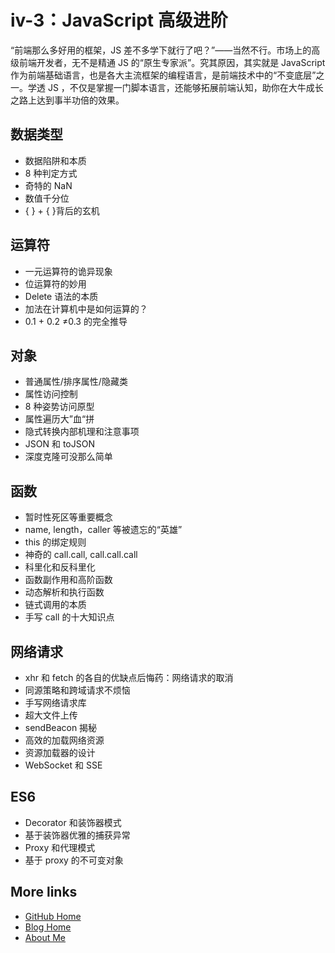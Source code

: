# iv-3：JavaScript 高级进阶

“前端那么多好用的框架，JS 差不多学下就行了吧？”——当然不行。市场上的高级前端开发者，无不是精通 JS 的“原生专家派”。究其原因，其实就是 JavaScript 作为前端基础语言，也是各大主流框架的编程语言，是前端技术中的“不变底层”之一。学透 JS ，不仅是掌握一门脚本语言，还能够拓展前端认知，助你在大牛成长之路上达到事半功倍的效果。

## 数据类型

- 数据陷阱和本质
- 8 种判定方式
- 奇特的 NaN
- 数值千分位
- { } + { }背后的玄机

## 运算符

- 一元运算符的诡异现象
- 位运算符的妙用
- Delete 语法的本质
- 加法在计算机中是如何运算的？
- 0.1 + 0.2 ≠0.3 的完全推导

## 对象

- 普通属性/排序属性/隐藏类
- 属性访问控制
- 8 种姿势访问原型
- 属性遍历大”血“拼
- 隐式转换内部机理和注意事项
- JSON 和 toJSON
- 深度克隆可没那么简单

## 函数

- 暂时性死区等重要概念
- name, length，caller 等被遗忘的“英雄”
- this 的绑定规则
- 神奇的 call.call, call.call.call
- 科里化和反科里化
- 函数副作用和高阶函数
- 动态解析和执行函数
- 链式调用的本质
- 手写 call 的十大知识点

## 网络请求

- xhr 和 fetch 的各自的优缺点后悔药：网络请求的取消
- 同源策略和跨域请求不烦恼
- 手写网络请求库
- 超大文件上传
- sendBeacon 揭秘
- 高效的加载网络资源
- 资源加载器的设计
- WebSocket 和 SSE

## ES6

- Decorator 和装饰器模式
- 基于装饰器优雅的捕获异常
- Proxy 和代理模式
- 基于 proxy 的不可变对象

## More links

- [GitHub Home](https://github.com/ShenBao)
- [Blog Home](https://shenbao.github.io)
- [About Me](https://shenbao.github.io/about/)
